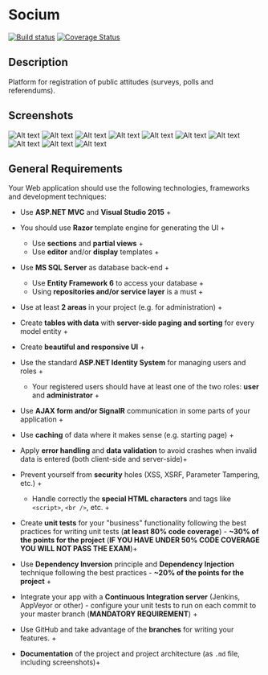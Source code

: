 # Socium
[![Build status](https://ci.appveyor.com/api/projects/status/k3542jl2xomtp03i?svg=true)](https://ci.appveyor.com/project/David-Mavrodiev/socium)
[![Coverage Status](https://coveralls.io/repos/github/David-Mavrodiev/Socium/badge.svg?branch=master)](https://coveralls.io/github/David-Mavrodiev/Socium?branch=master)

## Description

Platform for registration of public attitudes (surveys, polls and referendums).

## Screenshots

![Alt text](/Screenshots/HomePage.png?raw=true "Home Page")
![Alt text](/Screenshots/AccountPage.png?raw=true "Account Page")
![Alt text](/Screenshots/CreateQuestionPage.png?raw=true "Create Question Page")
![Alt text](/Screenshots/AllQuestionsPage.png?raw=true "All Questions Page")
![Alt text](/Screenshots/AdminHomePage.png?raw=true "Admin Home Page")
![Alt text](/Screenshots/AdminQuestionsPage.png?raw=true "Admin Questions Page")
![Alt text](/Screenshots/AdminUsersPage.png?raw=true "Admin Users Page")
![Alt text](/Screenshots/AllOptionsPage.png?raw=true "Admin Options Page")
![Alt text](/Screenshots/AllVotesPage.png?raw=true "Admin Votes Page")
![Alt text](/Screenshots/DetailQuestionPage.png?raw=true "Detail Question Page")

## General Requirements

Your Web application should use the following technologies, frameworks and development techniques:
* Use **ASP.NET MVC** and **Visual Studio 2015** +
* You should use **Razor** template engine for generating the UI +
	* Use **sections** and **partial views** +
	* Use **editor** and/or **display** templates +
* Use **MS SQL Server** as database back-end +
	* Use **Entity Framework 6** to access your database +
	* Using **repositories and/or service layer** is a must +
* Use at least **2 areas** in your project (e.g. for administration) +
* Create **tables with data** with **server-side paging and sorting** for every model entity +

* Create **beautiful and responsive UI** +

* Use the standard **ASP.NET Identity System** for managing users and roles +
	* Your registered users should have at least one of the two roles: **user** and **administrator** +
* Use **AJAX form and/or SignalR** communication in some parts of your application +
* Use **caching** of data where it makes sense (e.g. starting page) +
* Apply **error handling** and **data validation** to avoid crashes when invalid data is entered (both client-side and server-side)+
* Prevent yourself from **security** holes (XSS, XSRF, Parameter Tampering, etc.) +
	* Handle correctly the **special HTML characters** and tags like `<script>`, `<br />`, etc. +
* Create **unit tests** for your "business" functionality following the best practices for writing unit tests (**at least 80% code coverage**) - **~30% of the points for the project** (**IF YOU HAVE UNDER 50% CODE COVERAGE YOU WILL NOT PASS THE EXAM**)+
* Use **Dependency Inversion** principle and **Dependency Injection** technique following the best practices - **~20% of the points for the project** +
* Integrate your app with a **Continuous Integration server** (Jenkins, AppVeyor or other) - configure your unit tests to run on each commit to your master branch (**MANDATORY REQUIREMENT**) +
* Use GitHub and take advantage of the **branches** for writing your features. +
* **Documentation** of the project and project architecture (as `.md` file, including screenshots)+